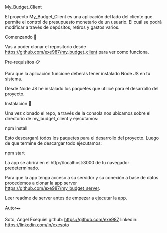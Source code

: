 My_Budget_Client

El proyecto My_Budget_Client es una aplicación del lado del cliente que permite el control de presupuesto monetario de un usuario. El cuál se podrá modificar a través de depósitos, retiros y gastos varios.

Comenzando 🚀

Vas a poder clonar el repositorio desde https://github.com/exe987/my_budget_client para ver como funciona.

Pre-requisitos 📋

Para que la aplicación funcione deberás tener instalado Node JS en tu sistema.

Desde Node JS he instalado los paquetes que utilicé para el desarrollo del proyecto.

Instalación 🔧

Una vez clonado el repo, a través de la consola nos ubicamos sobre el directorio de my_budget_client y ejecutamos:

npm install

Esto descargará todos los paquetes para el desarrollo del proyecto. Luego de que termine de descargar todo ejecutamos:

npm start

La app se abrirá en el http://localhost:3000 de tu navegador predeterminado.

Para que la app tenga acceso a su servidor y su conexión a base de datos procedemos a clonar la app server https://github.com/exe987/my_budget_server.

Leer readme de server antes de empezar a ejecutar la app.

Autor✒️

Soto, Angel Exequiel
github: https://github.com/exe987
linkedin: https://linkedin.com/in/exesoto





